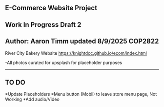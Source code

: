 E-Commerce Website Project
---------------------------------------------------------------------------------------------------
Work In Progress Draft 2 
---------------------------------------------------------------------------------------------------
Author: Aaron Timm
updated 8/9/2025
COP2822
---------------------------------------------------------------------------------------------------
River City Bakery Website
https://knightdoc.github.io/ecom/index.html

-All photos curated for upsplash for placeholder purposes 

---------------------------------------------------------------------------------------------------
TO DO
---------------------------------------------------------------------------------------------------
*Update Placeholders 
*Menu button (Mobil) to leave store menu page, Not Working
*Add audio/Video




